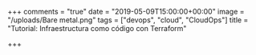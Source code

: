 +++
comments = "true"
date = "2019-05-09T15:00:00+00:00"
image = "/uploads/Bare metal.png"
tags = ["devops", "cloud", "CloudOps"]
title = "Tutorial: Infraestructura como código con Terraform"

+++
